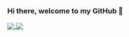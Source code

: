### Hi there, welcome to my GitHub 👋

<!--
**Samkist/samkist** is a ✨ _special_ ✨ repository because its `README.md` (this file) appears on your GitHub profile.

Here are some ideas to get you started:

- 🔭 I’m currently working on ...
- 🌱 I’m currently learning ...
- 👯 I’m looking to collaborate on ...
- 🤔 I’m looking for help with ...
- 💬 Ask me about ...
- 📫 How to reach me: ...
- 😄 Pronouns: ...
- ⚡ Fun fact: ...
-->

<a href="https://github.com/Samkist">
    <img align="center" src="https://github-readme-stats.vercel.app/api?username=samkist&count_private=true&theme=dark">
  </a>
<a href="https://github.com/Samkist">
    <img align="center" src="https://github-readme-stats.vercel.app/api/top-langs/?username=Samkist&layout=compact&theme=dark">
  </a>
